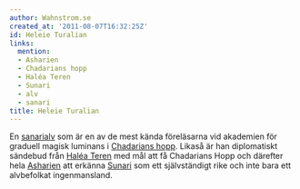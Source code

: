 ```yaml
---
author: Wahnstrom.se
created_at: '2011-08-07T16:32:25Z'
id: Heleie Turalian
links:
  mention:
  - Asharien
  - Chadarians hopp
  - Haléa Teren
  - Sunari
  - alv
  - sanari
title: Heleie Turalian
---
```


En [sanari][][alv] som är en av de mest kända föreläsarna vid akademien för graduell magisk luminans
i [Chadarians hopp]. Likaså är han diplomatiskt sändebud från [Haléa Teren] med mål att få
Chadarians Hopp och därefter hela [Asharien] att erkänna [Sunari] som ett självständigt rike och
inte bara ett alvbefolkat ingenmansland.

  [sanari]: sanari
  [alv]: alv
  [Chadarians hopp]: Chadarians_hopp
  [Haléa Teren]: Haléa_Teren
  [Asharien]: Asharien
  [Sunari]: Sunari